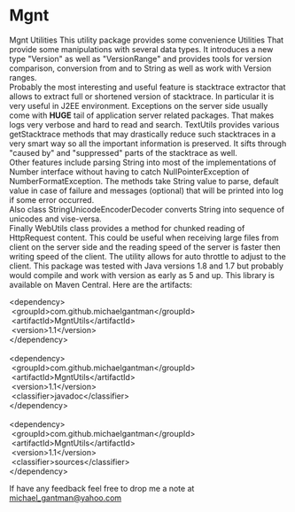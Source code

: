 # Mgnt
Mgnt Utilities
This utility package provides some convenience Utilities That provide some manipulations with several data types.
It introduces a new type "Version" as well as "VersionRange" and provides tools for version comparison, conversion from
and to String as well as work with Version ranges.<br>
Probably the most interesting and useful feature is stacktrace extractor that allows to extract full or shortened
version of stacktrace. In particular it is very useful in J2EE environment. Exceptions on the server side usually
come with <b>HUGE</b> tail of application server related packages. That makes logs very verbose and hard to read and
search. TextUtils provides various getStacktrace methods that may drastically reduce such stacktraces in a very smart
way so all the important information is preserved. It sifts through "caused by" and "suppressed" parts of the stacktrace
as well.<br>Other features include parsing String into most of the implementations of Number interface without having
to catch NullPointerException of NumberFormatException. The methods take String value to parse, default value in case of
failure and messages (optional) that will be printed into log if some error occurred.<br> Also class
StringUnicodeEncoderDecoder converts String into sequence of unicodes and vise-versa.<br> Finally WebUtils class provides
a method for chunked reading of HttpRequest content. This could be useful when receiving large files from client on the
server side and the reading speed of the server is faster then writing speed of the client. The utility allows for
auto throttle to adjust to the client. This package was tested with Java versions 1.8 and 1.7 but probably would compile
and work with version as early as 5 and up. This library is available on Maven Central. Here are the artifacts:<br>
<p>
        &ltdependency&gt;<br>
            &nbsp&ltgroupId&gt;com.github.michaelgantman&lt&#47;groupId&gt;<br>
            &nbsp&ltartifactId&gt;MgntUtils&lt&#47;artifactId&gt;<br>
            &nbsp&ltversion&gt;1.1&lt&#47;version&gt;<br>
        &lt&#47;dependency&gt;<br><br>
        &ltdependency&gt;<br>
            &nbsp&ltgroupId&gt;com.github.michaelgantman&lt&#47;groupId&gt;<br>
            &nbsp&ltartifactId&gt;MgntUtils&lt&#47;artifactId&gt;<br>
            &nbsp&ltversion&gt;1.1&lt&#47;version&gt;<br>
            &nbsp&ltclassifier&gt;javadoc&lt&#47;classifier&gt;<br>
        &lt&#47;dependency&gt;<br><br>
        &ltdependency&gt;<br>
            &nbsp&ltgroupId&gt;com.github.michaelgantman&lt&#47;groupId&gt;<br>
            &nbsp&ltartifactId&gt;MgntUtils&lt&#47;artifactId&gt;<br>
            &nbsp&ltversion&gt;1.1&lt&#47;version&gt;<br>
            &nbsp&ltclassifier&gt;sources&lt&#47;classifier&gt;<br>
        &lt&#47;dependency&gt;<br>
</p>

If have any feedback feel free to drop me a note at michael_gantman@yahoo.com
